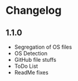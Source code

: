 # Changelog

## 1.1.0
- Segregation of OS files
- OS Detection
- GitHub file stuffs
- ToDo List
- ReadMe fixes